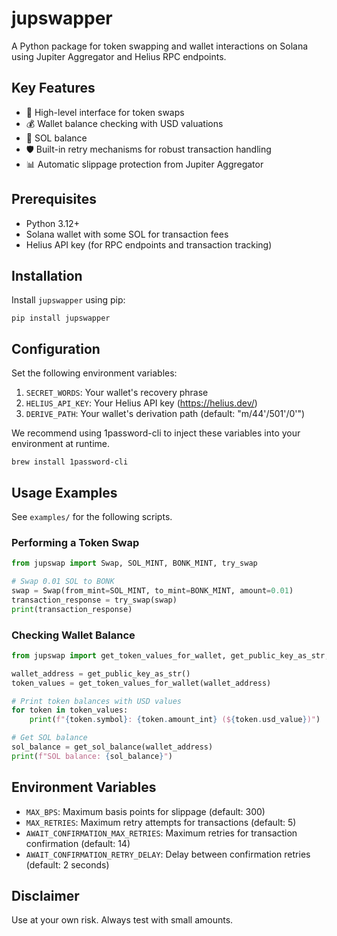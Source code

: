 # jupswapper

A Python package for token swapping and wallet interactions on Solana using Jupiter Aggregator and Helius RPC endpoints.

## Key Features

- 🔄 High-level interface for token swaps
- 💰 Wallet balance checking with USD valuations
- 💸 SOL balance 
- 🛡️ Built-in retry mechanisms for robust transaction handling
- 📊 Automatic slippage protection from Jupiter Aggregator

## Prerequisites

- Python 3.12+
- Solana wallet with some SOL for transaction fees
- Helius API key (for RPC endpoints and transaction tracking)

## Installation

Install `jupswapper` using pip:
    
    pip install jupswapper

## Configuration

Set the following environment variables:

1. `SECRET_WORDS`: Your wallet's recovery phrase
2. `HELIUS_API_KEY`: Your Helius API key (https://helius.dev/)
3. `DERIVE_PATH`: Your wallet's derivation path (default: "m/44'/501'/0'")

We recommend using 1password-cli to inject these variables into your environment at runtime. 

    brew install 1password-cli

## Usage Examples
See `examples/` for the following scripts.

### Performing a Token Swap
```python
from jupswap import Swap, SOL_MINT, BONK_MINT, try_swap

# Swap 0.01 SOL to BONK
swap = Swap(from_mint=SOL_MINT, to_mint=BONK_MINT, amount=0.01)
transaction_response = try_swap(swap)
print(transaction_response)
```

### Checking Wallet Balance
```python
from jupswap import get_token_values_for_wallet, get_public_key_as_str, get_sol_balance

wallet_address = get_public_key_as_str()
token_values = get_token_values_for_wallet(wallet_address)

# Print token balances with USD values
for token in token_values:
    print(f"{token.symbol}: {token.amount_int} (${token.usd_value})")

# Get SOL balance
sol_balance = get_sol_balance(wallet_address)
print(f"SOL balance: {sol_balance}")
```

## Environment Variables

- `MAX_BPS`: Maximum basis points for slippage (default: 300)
- `MAX_RETRIES`: Maximum retry attempts for transactions (default: 5)
- `AWAIT_CONFIRMATION_MAX_RETRIES`: Maximum retries for transaction confirmation (default: 14)
- `AWAIT_CONFIRMATION_RETRY_DELAY`: Delay between confirmation retries (default: 2 seconds)


## Disclaimer
Use at your own risk. Always test with small amounts. 

